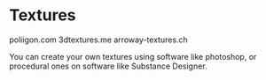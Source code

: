 # Textures

poliigon.com
3dtextures.me
arroway-textures.ch

You can create your own textures using software like photoshop, or procedural ones on software like Substance Designer.